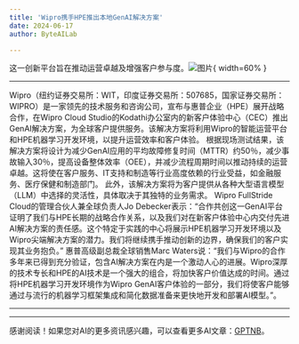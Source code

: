 ```yaml
---
title: 'Wipro携手HPE推出本地GenAI解决方案'
date: 2024-06-17
author: ByteAILab

---
```


这一创新平台旨在推动运营卓越及增强客户参与度。![图片](https://ai-techpark.com/wp-content/uploads/2024/06/Wipro-960x540.jpg){ width=60% }

---

Wipro（纽约证券交易所：WIT，印度证券交易所：507685，国家证券交易所：WIPRO）是一家领先的技术服务和咨询公司，宣布与惠普企业（HPE）展开战略合作，在Wipro Cloud Studio的Kodathi办公室内的新客户体验中心（CEC）推出GenAI解决方案，为全球客户提供服务。该解决方案将利用Wipro的智能运营平台和HPE机器学习开发环境，以提升运营效率和客户体验。
根据现场测试结果，该解决方案将设计为减少GenAI应用的平均故障修复时间（MTTR）约50％，减少事故输入30％，提高设备整体效率（OEE），并减少流程周期时间以推动持续的运营卓越。这将使在客户服务、IT支持和制造等行业高度依赖的行业受益，如金融服务、医疗保健和制造部门。
此外，该解决方案将为客户提供从各种大型语言模型（LLM）中选择的灵活性，具体取决于其独特的业务需求。
Wipro FullStride Cloud的管理合伙人兼全球负责人Jo Debecker表示：“合作共创这一GenAI平台证明了我们与HPE长期的战略合作关系，以及我们对在新客户体验中心内交付先进AI解决方案的责任感。这个特定于实践的中心将展示HPE机器学习开发环境以及Wipro尖端解决方案的潜力。我们将继续携手推动创新的边界，确保我们的客户实现其业务抱负。”
惠普高级副总裁全球销售Marc Waters说：“我们与Wipro的合作多年来已得到充分验证，包含AI解决方案在内是一个激动人心的进展。Wipro深厚的技术专长和HPE的AI技术是一个强大的组合，将加快客户价值达成的时间。通过将HPE机器学习开发环境作为Wipro GenAI客户体验的一部分，我们将使客户能够通过与流行的机器学习框架集成和简化数据准备来更快地开发和部署AI模型。”。

---
---
感谢阅读！如果您对AI的更多资讯感兴趣，可以查看更多AI文章：[GPTNB](https://gptnb.com)。